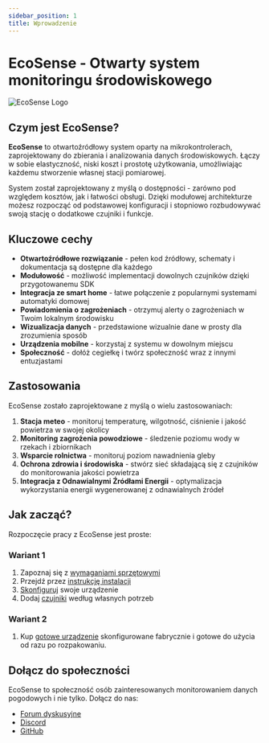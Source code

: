 ```yaml
---
sidebar_position: 1
title: Wprowadzenie
---
```


# EcoSense - Otwarty system monitoringu środowiskowego

![EcoSense Logo](/img/logo.svg)

## Czym jest EcoSense?

**EcoSense** to otwartoźródłowy system oparty na mikrokontrolerach, zaprojektowany do zbierania i analizowania danych środowiskowych. Łączy w sobie elastyczność, niski koszt i prostotę użytkowania, umożliwiając każdemu stworzenie własnej stacji pomiarowej.

System został zaprojektowany z myślą o dostępności - zarówno pod względem kosztów, jak i łatwości obsługi. Dzięki modułowej architekturze możesz rozpocząć od podstawowej konfiguracji i stopniowo rozbudowywać swoją stację o dodatkowe czujniki i funkcje.

## Kluczowe cechy

- **Otwartoźródłowe rozwiązanie** - pełen kod źródłowy, schematy i dokumentacja są dostępne dla każdego
- **Modułowość** - możliwość implementacji dowolnych czujników dzięki przygotowanemu SDK
- **Integracja ze smart home** - łatwe połączenie z popularnymi systemami automatyki domowej
- **Powiadomienia o zagrożeniach** - otrzymuj alerty o zagrożeniach w Twoim lokalnym środowisku
- **Wizualizacja danych** - przedstawione wizualnie dane w prosty dla zrozumienia sposób
- **Urządzenia mobilne** - korzystaj z systemu w dowolnym miejscu
- **Społeczność** - dołóż cegiełkę i twórz społeczność wraz z innymi entuzjastami

## Zastosowania

EcoSense zostało zaprojektowane z myślą o wielu zastosowaniach:

1. **Stacja meteo** - monitoruj temperaturę, wilgotność, ciśnienie i jakość powietrza w swojej okolicy
2. **Monitoring zagrożenia powodziowe** - śledzenie poziomu wody w rzekach i zbiornikach
3. **Wsparcie rolnictwa** - monitoruj poziom nawadnienia gleby
4. **Ochrona zdrowia i środowiska** - stwórz sieć składającą się z czujników do monitorowania jakości powietrza
5. **Integracja z Odnawialnymi Źródłami Energii** - optymalizacja wykorzystania energii wygenerowanej z odnawialnych źródeł

## Jak zacząć?

Rozpoczęcie pracy z EcoSense jest proste:

### Wariant 1

1. Zapoznaj się z [wymaganiami sprzętowymi](/Getting%20Started/Installation#requirements)
2. Przejdź przez [instrukcję instalacji](/Getting%20Started/Installation)
3. [Skonfiguruj](/Getting%20Started/Configuration) swoje urządzenie
4. Dodaj [czujniki](/Guides/Sensors) według własnych potrzeb

### Wariant 2

1. Kup [gotowe urządzenie](https://localhost) skonfigurowane fabrycznie i gotowe do użycia od razu po rozpakowaniu.

## Dołącz do społeczności

EcoSense to społeczność osób zainteresowanych monitorowaniem danych pogodowych i nie tylko.
Dołącz do nas:

- [Forum dyskusyjne](https://localhost)
- [Discord](https://localhost)
- [GitHub](https://localhost)
